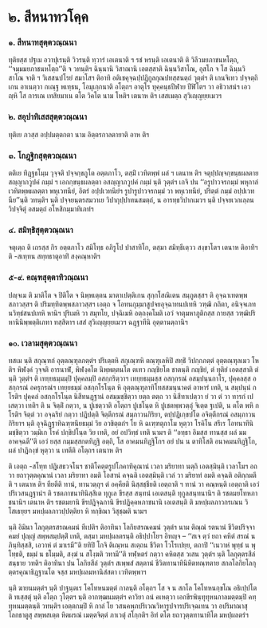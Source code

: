 <h1>๒. สีหนาทวโคฺค</h1>
<h3>๑. สีหนาทสุตฺตวณฺณนา</h3>
<p> ทุติยสฺส  ปฐเม อวาปุเรนฺติ วิวรนฺติ ทฺวารํ เอเตนาติ ฯ รชํ หรนฺติ เอเตนาติ ติ วิลีวมยภาชนหโตฺถ, ‘‘จมฺมมยภาชนหโตฺถ’’ติ จ วทนฺติฯ ฉินฺนานิ วิสาณานิ เอตสฺสาติ ฉินฺนวิสาโณ, อุสโภ จ โส ฉินฺนวิสาโณ จาติ ฯ วิเสสนปโรยํ สมาโสฯ ติอาทิ อติเชคุจฺฉปฺปฎิกูลกุณปทสฺสนตฺถํ วุตฺตํฯ ติ เกนจิเทว ปจฺจตฺถิเกน อาเนตฺวา กเณฺฐ พเทฺธน, โอมุเกฺกนาติ อโตฺถฯ  อาตุโร ทุคฺคนฺธปีฬาย ปีฬิโตฯ  วา อธิวาสนํฯ เอวญฺหิ โส การเณ เทสิยมาเน ตโต  วิคโต นาม โหติฯ เตนาห ติฯ เสสเมตฺถ สุวิเญฺญยฺยเมวฯ</p>

</p>


<h3>๒. สอุปาทิเสสสุตฺตวณฺณนา</h3>
<p> ทุติเย ภวสฺส อปฺปมตฺตกตา นาม อิตฺตรกาลตายาติ อาห ติฯ</p>

</p>


<h3>๓. โกฎฺฐิกสุตฺตวณฺณนา</h3>
<p> ตติเย ทิฎฺฐธโมฺม วุจฺจติ ปจฺจกฺขภูโต อตฺตภาโว, ตสฺมิํ เวทิตพฺพํ ผลํ ฯ เตนาห ติฯ จตุปฺปญฺจกฺขนฺธผลตาย สญฺญาภวูปคํ กมฺมํ ฯ เอกกฺขนฺธผลตฺตา อสญฺญาภวูปคํ กมฺมํ นฺติ วุตฺตํฯ เกจิ ปน ‘‘อรูปาวจรกมฺมํ พหุกาลํ เวทิตพฺพผลตฺตา พหุเวทนียํ, อิตรํ อปฺปเวทนียํฯ รูปารูปาวจรกมฺมํ วา พหุเวทนียํ, ปริตฺตํ กมฺมํ อปฺปเวทนีย’’นฺติ วทนฺติฯ นฺติ ปจฺจยนฺตรสมวาเย  วิปากุปฺปาทนสมตฺถํ, น อารทฺธวิปากเมวฯ นฺติ ปจฺจยเวกเลฺลน วิปจฺจิตุํ อสมตฺถํ อโหสิกมฺมาทิเภทํฯ</p>

</p>


<h3>๔. สมิทฺธิสุตฺตวณฺณนา</h3>
<p> จตุเตฺถ ติ เถรสฺส กิร อตฺตภาโว สมิโทฺธ อภิรูโป ปาสาทิโก, ตสฺมา สมิทฺธีเตฺวว สงฺขาโตฯ เตนาห ติอาทิฯ ติ -สเทฺทน สทฺทธาตุอาทิํ สงฺคณฺหาติฯ</p>

</p>


<h3>๕-๙. คณฺฑสุตฺตาทิวณฺณนา</h3>
<p> ปญฺจเม  ติ มาติโต จ ปิติโต จ นิพฺพเตฺตน มาตาเปตฺติเกน สุกฺกโสณิเตน สมฺภูตสฺสฯ ติ อุจฺฉาเทตพฺพสภาวสฺสฯ ติ ปริมทฺทิตพฺพสภาวสฺสฯ เอตฺถ จ โอทนกุมฺมาสูปจยอุจฺฉาทนปเทหิ วฑฺฒิ กถิตา, อนิจฺจเภทนวิทฺธํสนปเทหิ หานิฯ ปุริเมหิ วา สมุทโย, ปจฺฉิเมหิ อตฺถงฺคโมติ เอวํ จาตุมหาภูติกสฺส กายสฺส วฑฺฒิปริหานินิพฺพตฺติเภทา ทสฺสิตาฯ เสสํ สุวิเญฺญยฺยเมวฯ ฉฎฺฐาทีนิ อุตฺตานตฺถานิฯ</p>

</p>


<h3>๑๐. เวลามสุตฺตวณฺณนา</h3>
<p> ทสเม นฺติ สกุณฺฑกํ อุตฺตณฺฑุลภตฺตํฯ ปริเตฺตหิ สกุเณฺฑหิ ตณฺฑุเลหิปิ สทฺธิํ วิปกฺกภตฺตํ อุตฺตณฺฑุลเมว โหติฯ พิฬงฺคํ วุจฺจติ อารนาฬํ, พิฬงฺคโต นิพฺพตฺตนโต ตเทว กญฺชิยโต ชาตนฺติ กญฺชิยํ, ตํ ทุติยํ เอตสฺสาติ  ตํ นฺติ วุตฺตํฯ ติ เทยฺยธมฺมมฺปิ ปุคฺคลมฺปิ อสกฺกริตฺวาฯ เทยฺยธมฺมสฺส อสกฺกรณํ อสมฺปนฺนกาโร, ปุคฺคลสฺส อสกฺกรณํ อครุกรณํฯ เทยฺยธมฺมํ อสกฺกโรโนฺต หิ อุตฺตณฺฑุลาทิโทสสมนฺนาคตํ อาหารํ เทติ, น สมฺปนฺนํ กโรติฯ ปุคฺคลํ อสกฺกโรโนฺต นิสีทนฎฺฐานํ  อสมฺมชฺชิตฺวา ยตฺถ ตตฺถ วา นิสีทาเปตฺวา ยํ วา ตํ วา ทารกํ เปเสตฺวา เทติฯ ติ น จิตฺติํ กตฺวา, น ปูเชตฺวาติ อโตฺถฯ ปูเชโนฺต หิ ปูเชตพฺพวตฺถุํ จิเตฺต ฐเปติ, น ตโต พหิ กโรติฯ จิตฺตํ วา อจฺฉริยํ กตฺวา ปฎิปตฺติ จิตฺตีกรณํ สมฺภาวนกิริยา, ตปฺปฎิเกฺขปโต อจิตฺตีกรณํ อสมฺภาวนกิริยาฯ นฺติ อุจฺฉิฎฺฐาทิฉฑฺฑนียธมฺมํ วิย อวขิตฺตกํฯ โย หิ ฉเฑฺฑตุกาโม หุตฺวา โรคิโน สรีเร โอทนาทีนิ มชฺชิตฺวา วมฺมิเก โรคํ ปกฺขิปโนฺต วิย เทติ, อยํ อปวิทฺธํ เทติ นามฯ ติ ‘‘อทฺธา อิมสฺส ทานสฺส ผลํ มม อาคจฺฉตี’’ติ เอวํ ยสฺส กมฺมสฺสกตทิฎฺฐิ อตฺถิ, โส อาคมนทิฎฺฐิโกฯ อยํ ปน น ตาทิโสติ อนาคมนทิฎฺฐิโก, ผลํ ปาฎิกงฺขํ หุตฺวา น เทตีติ อโตฺถฯ เตนาห ติฯ</p>


<p>ติ  เอตฺถ -สโทฺท ปฎิเสธวจโนฯ ชาติโคตฺตรูปโภคาทิคุณานํ เวลา มริยาทา นตฺถิ เอตสฺมินฺติ เวลาโมฯ อถ วา ยถาวุตฺตคุณานํ เวลา มริยาทา อมติ โอสานํ คจฺฉติ เอตสฺมินฺติ  เวลํ วา มริยาทํ อมติ คจฺฉติ อติกฺกมตีติ ฯ เตนาห ติฯ ทียตีติ ทานํ, ทานวตฺถุฯ ตํ อคฺคียติ นิสฺสชฺชียติ เอตฺถาติ ฯ ทานํ วา คณฺหนฺติ เอตฺถาติ  เอวํ  ปริเวสนฎฺฐานํฯ ติ รชตภาชนาทินิสฺสิเต ทุกูเล ขีรสฺส สนฺทนํ เอเตสนฺติ ทุกูลสนฺทนานิฯ ติ รชตมยโทหภาชนานิฯ เตนาห ติฯ รชตมยานิ ขีรปฎิจฺฉกานิ ขีรปฎิคฺคหภาชนานิ เอเตสนฺติ ติ มหปฺผลภาวกรเณน วิโสเธยฺยฯ มหปฺผลภาวปฺปตฺติยา หิ ทกฺขิณา วิสุชฺฌติ นามฯ</p>


<p>นฺติ อิมินา โลกุตฺตรสรณคมนํ ทีเปติฯ ติอาทินา โลกิยสรณคมนํ วุตฺตํฯ  นาม ติณฺณํ รตนานํ ชีวิตปริจฺจาคมยํ ปุญฺญํ สพฺพสมฺปตฺติํ เทติ, ตสฺมา มหปฺผลตรนฺติ อธิปฺปาโยฯ อิทญฺจ – ‘‘สเจ ตฺวํ ยถา คหิตํ สรณํ น ภินฺทิสฺสสิ, เอวาหํ ตํ มาเรมี’’ติ ยทิปิ โกจิ ติเณฺหน สเตฺถน ชีวิตา โวโรเปยฺย, ตถาปิ ‘‘เนวาหํ พุทฺธํ น พุโทฺธติ, ธมฺมํ น ธโมฺมติ, สงฺฆํ น สโงฺฆติ วทามี’’ติ ทฬฺหตรํ กตฺวา คหิตสฺส วเสน วุตฺตํฯ นฺติ โลกุตฺตรสีลํ สนฺธาย วทติฯ ติอาทินา ปน โลกิยสีลํ วุตฺตํฯ สเพฺพสํ สตฺตานํ ชีวิตทานาทินิหิตทณฺฑตาย สกลโลกิยโลกุตฺตรคุณาธิฎฺฐานโต จสฺส มหปฺผลมหานิสํสตา เวทิตพฺพาฯ</p>


<p>นฺติ  ฆายนมตฺตํฯ นฺติ ปาฐนฺตเร โคโทหนมตฺตํ กาลนฺติ อโตฺถฯ โส จ น สกโล โคโทหนกฺขโณ อธิเปฺปโตติ ทเสฺสตุํ นฺติ อโตฺถ วุโตฺตฯ นฺติ อากฑฺฒนมตฺตํฯ คาวิยา ถนํ คเหตฺวา เอกขีรพินฺทุทุหนกาลมตฺตมฺปิ คทฺทุหนมตฺตนฺติ วทนฺติฯ เอตฺตกมฺปิ หิ กาลํ โย วสนคพฺภปริเวณวิหารูปจารปริเจฺฉเทน วา อปริมาณาสุ โลกธาตูสุ  สพฺพสเตฺต หิตผรณํ เมตฺตจิตฺตํ ภาเวตุํ สโกฺกติฯ อิทํ ตโต ยถาวุตฺตทานาทิโต มหปฺผลตรํฯ</p>

</p>

</p>





